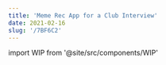 ```yaml
---
title: 'Meme Rec App for a Club Interview'
date: 2021-02-16
slug: '/7BF6C2'
---
```


import WIP from '@site/src/components/WIP'

<WIP />
